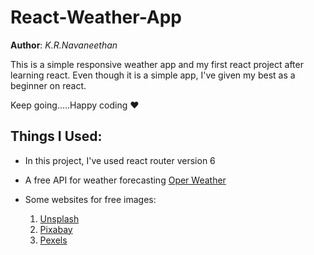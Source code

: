 # React-Weather-App

 **Author**: _K.R.Navaneethan_

This is a simple responsive weather app and my first react project after learning react. Even though it is a simple app, I've given my best as a beginner on react.

Keep going.....Happy coding ❤

## Things I Used:
* In this project, I've used react router version 6
* A free API for weather forecasting [Oper Weather](https://openweathermap.org/)
* Some websites for free images:
    
    1. [Unsplash](https://unsplash.com/)
    2. [Pixabay](https://pixabay.com/images/search/weather/?paagi=4)
    3. [Pexels](https://www.pexels.com/)